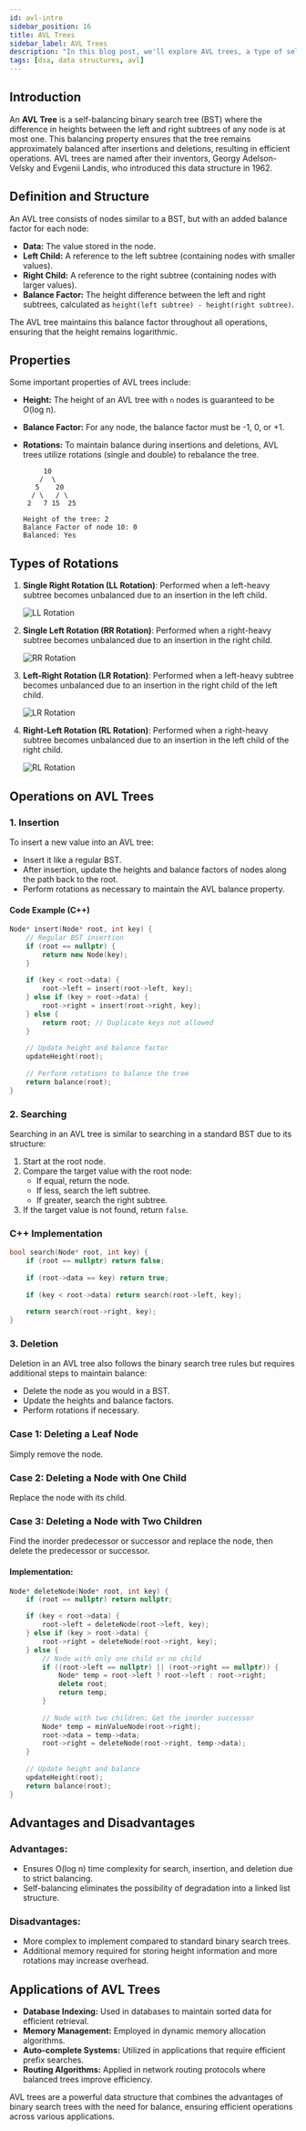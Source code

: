 ```yaml
---
id: avl-intro
sidebar_position: 16
title: AVL Trees
sidebar_label: AVL Trees
description: "In this blog post, we'll explore AVL trees, a type of self-balancing binary search tree that ensures efficient searching, insertion, and deletion operations."
tags: [dsa, data structures, avl]
---
```


## Introduction
An **AVL Tree** is a self-balancing binary search tree (BST) where the difference in heights between the left and right subtrees of any node is at most one. This balancing property ensures that the tree remains approximately balanced after insertions and deletions, resulting in efficient operations. AVL trees are named after their inventors, Georgy Adelson-Velsky and Evgenii Landis, who introduced this data structure in 1962.

## Definition and Structure
An AVL tree consists of nodes similar to a BST, but with an added balance factor for each node:
- **Data:** The value stored in the node.
- **Left Child:** A reference to the left subtree (containing nodes with smaller values).
- **Right Child:** A reference to the right subtree (containing nodes with larger values).
- **Balance Factor:** The height difference between the left and right subtrees, calculated as `height(left subtree) - height(right subtree)`.

The AVL tree maintains this balance factor throughout all operations, ensuring that the height remains logarithmic.

## Properties
Some important properties of AVL trees include:
- **Height:** The height of an AVL tree with `n` nodes is guaranteed to be O(log n).
- **Balance Factor:** For any node, the balance factor must be -1, 0, or +1.
- **Rotations:** To maintain balance during insertions and deletions, AVL trees utilize rotations (single and double) to rebalance the tree.

    ``` 
         10
        /  \
       5    20
      / \   / \
     2   7 15  25

    Height of the tree: 2
    Balance Factor of node 10: 0
    Balanced: Yes
    ```

## Types of Rotations
1. **Single Right Rotation (LL Rotation)**: Performed when a left-heavy subtree becomes unbalanced due to an insertion in the left child.
   
   ![LL Rotation](https://images.javatpoint.com/ds/images/avl-tree2.jpg)

2. **Single Left Rotation (RR Rotation)**: Performed when a right-heavy subtree becomes unbalanced due to an insertion in the right child.
   
   ![RR Rotation](https://media.geeksforgeeks.org/wp-content/uploads/20221229131815/avl11-(1)-768.png)

3. **Left-Right Rotation (LR Rotation)**: Performed when a left-heavy subtree becomes unbalanced due to an insertion in the right child of the left child.
   
   ![LR Rotation](https://media.geeksforgeeks.org/wp-content/uploads/20221229131629/avl33-(1)-768.png)

4. **Right-Left Rotation (RL Rotation)**: Performed when a right-heavy subtree becomes unbalanced due to an insertion in the left child of the right child.
   
   ![RL Rotation](https://media.geeksforgeeks.org/wp-content/uploads/20221229131517/avl44-(1)-768.png)

## Operations on AVL Trees

### 1. Insertion
To insert a new value into an AVL tree:
- Insert it like a regular BST.
- After insertion, update the heights and balance factors of nodes along the path back to the root.
- Perform rotations as necessary to maintain the AVL balance property.

#### Code Example (C++)

```cpp
Node* insert(Node* root, int key) {
    // Regular BST insertion
    if (root == nullptr) {
        return new Node(key);
    }
    
    if (key < root->data) {
        root->left = insert(root->left, key);
    } else if (key > root->data) {
        root->right = insert(root->right, key);
    } else {
        return root; // Duplicate keys not allowed
    }
    
    // Update height and balance factor
    updateHeight(root);
    
    // Perform rotations to balance the tree
    return balance(root);
}
```

### 2. Searching
Searching in an AVL tree is similar to searching in a standard BST due to its structure:
1. Start at the root node.
2. Compare the target value with the root node:
   - If equal, return the node.
   - If less, search the left subtree.
   - If greater, search the right subtree.
3. If the target value is not found, return `false`.

### C++ Implementation

```cpp
bool search(Node* root, int key) {
    if (root == nullptr) return false;
    
    if (root->data == key) return true;
    
    if (key < root->data) return search(root->left, key);
    
    return search(root->right, key);
}
```

### 3. Deletion
Deletion in an AVL tree also follows the binary search tree rules but requires additional steps to maintain balance:
- Delete the node as you would in a BST.
- Update the heights and balance factors.
- Perform rotations if necessary.

### Case 1: Deleting a Leaf Node
Simply remove the node.

### Case 2: Deleting a Node with One Child
Replace the node with its child.

### Case 3: Deleting a Node with Two Children
Find the inorder predecessor or successor and replace the node, then delete the predecessor or successor.

#### Implementation:
```cpp
Node* deleteNode(Node* root, int key) {
    if (root == nullptr) return nullptr;

    if (key < root->data) {
        root->left = deleteNode(root->left, key);
    } else if (key > root->data) {
        root->right = deleteNode(root->right, key);
    } else {
        // Node with only one child or no child
        if ((root->left == nullptr) || (root->right == nullptr)) {
            Node* temp = root->left ? root->left : root->right;
            delete root;
            return temp;
        }
        
        // Node with two children: Get the inorder successor
        Node* temp = minValueNode(root->right);
        root->data = temp->data;
        root->right = deleteNode(root->right, temp->data);
    }
    
    // Update height and balance
    updateHeight(root);
    return balance(root);
}
```

## Advantages and Disadvantages
### Advantages:
- Ensures O(log n) time complexity for search, insertion, and deletion due to strict balancing.
- Self-balancing eliminates the possibility of degradation into a linked list structure.

### Disadvantages:
- More complex to implement compared to standard binary search trees.
- Additional memory required for storing height information and more rotations may increase overhead.

## Applications of AVL Trees
- **Database Indexing:** Used in databases to maintain sorted data for efficient retrieval.
- **Memory Management:** Employed in dynamic memory allocation algorithms.
- **Auto-complete Systems:** Utilized in applications that require efficient prefix searches.
- **Routing Algorithms:** Applied in network routing protocols where balanced trees improve efficiency.

AVL trees are a powerful data structure that combines the advantages of binary search trees with the need for balance, ensuring efficient operations across various applications.